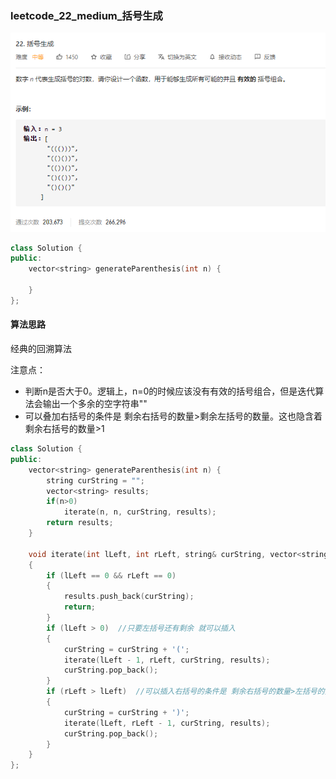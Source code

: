 ### leetcode_22_medium_括号生成

![image-20201202164331264](leetcode_22_medium_括号生成.assets/image-20201202164331264.png)

```c++
class Solution {
public:
    vector<string> generateParenthesis(int n) {

    }
};
```

#### 算法思路

经典的回溯算法

注意点：

- 判断n是否大于0。逻辑上，n=0的时候应该没有有效的括号组合，但是迭代算法会输出一个多余的空字符串""
- 可以叠加右括号的条件是  剩余右括号的数量>剩余左括号的数量。这也隐含着 剩余右括号的数量>1

```c++
class Solution {
public:
	vector<string> generateParenthesis(int n) {
		string curString = "";
		vector<string> results;
		if(n>0)
			iterate(n, n, curString, results);
		return results;
	}

	void iterate(int lLeft, int rLeft, string& curString, vector<string>& results)
	{
		if (lLeft == 0 && rLeft == 0)
		{
			results.push_back(curString);
			return;
		}
		if (lLeft > 0)  //只要左括号还有剩余 就可以插入
		{
			curString = curString + '(';
			iterate(lLeft - 1, rLeft, curString, results);
			curString.pop_back();
		}
		if (rLeft > lLeft)  //可以插入右括号的条件是 剩余右括号的数量>左括号的数量
		{
			curString = curString + ')';
			iterate(lLeft, rLeft - 1, curString, results);
			curString.pop_back();
		}
	}
};
```

